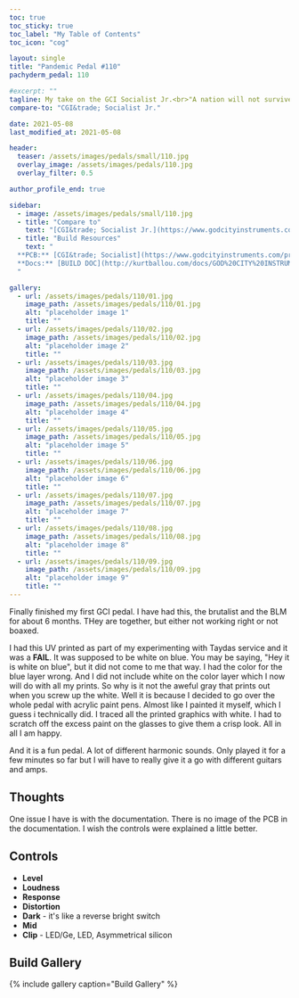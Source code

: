 ```yaml
---
toc: true
toc_sticky: true
toc_label: "My Table of Contents"
toc_icon: "cog"

layout: single
title: "Pandemic Pedal #110"
pachyderm_pedal: 110

#excerpt: ""
tagline: My take on the GCI Socialist Jr.<br>"A nation will not survive morally or economically when so few have so much and so many have so little" - Bernie Sanders
compare-to: "CGI&trade; Socialist Jr."

date: 2021-05-08
last_modified_at: 2021-05-08

header:
  teaser: /assets/images/pedals/small/110.jpg
  overlay_image: /assets/images/pedals/110.jpg
  overlay_filter: 0.5

author_profile_end: true

sidebar:
  - image: /assets/images/pedals/small/110.jpg
  - title: "Compare to"
    text: "[CGI&trade; Socialist Jr.](https://www.godcityinstruments.com/products/socialist-jr)"
  - title: "Build Resources"
    text: "
  **PCB:** [CGI&trade; Socialist](https://www.godcityinstruments.com/products/socialist-jr)<br>
  **Docs:** [BUILD DOC](http://kurtballou.com/docs/GOD%20CITY%20INSTRUMENTS%20-%20Socialist%20Jr.%20V1.0%20Build%20guide.pdf)
  "

gallery:
  - url: /assets/images/pedals/110/01.jpg
    image_path: /assets/images/pedals/110/01.jpg
    alt: "placeholder image 1"
    title: ""
  - url: /assets/images/pedals/110/02.jpg
    image_path: /assets/images/pedals/110/02.jpg
    alt: "placeholder image 2"
    title: ""
  - url: /assets/images/pedals/110/03.jpg
    image_path: /assets/images/pedals/110/03.jpg
    alt: "placeholder image 3"
    title: ""
  - url: /assets/images/pedals/110/04.jpg
    image_path: /assets/images/pedals/110/04.jpg
    alt: "placeholder image 4"
    title: ""
  - url: /assets/images/pedals/110/05.jpg
    image_path: /assets/images/pedals/110/05.jpg
    alt: "placeholder image 5"
    title: ""
  - url: /assets/images/pedals/110/06.jpg
    image_path: /assets/images/pedals/110/06.jpg
    alt: "placeholder image 6"
    title: ""
  - url: /assets/images/pedals/110/07.jpg
    image_path: /assets/images/pedals/110/07.jpg
    alt: "placeholder image 7"
    title: ""
  - url: /assets/images/pedals/110/08.jpg
    image_path: /assets/images/pedals/110/08.jpg
    alt: "placeholder image 8"
    title: ""
  - url: /assets/images/pedals/110/09.jpg
    image_path: /assets/images/pedals/110/09.jpg
    alt: "placeholder image 9"
    title: ""
---
```


Finally finished my first GCI pedal. I have had this, the brutalist and the BLM for about 6 months. THey are together, but either not working right or not boaxed.

I had this UV printed as part of my experimenting with  Taydas service and it was a **FAIL**. It was supposed to be white on blue. You may be saying, "Hey it is white on blue", but it did not come to me that way. I had the color for the blue layer wrong. And I did not include white on the color layer which I now will do with all my prints. So why is it not the aweful gray that prints out when you screw up the white. Well it is because I decided to go over the whole pedal with acrylic paint pens. Almost like I painted it myself, which I guess i technically did. I traced all the printed graphics with white. I had to scratch off the excess paint on the glasses to give them a crisp look. All in all I am happy.

And it is a fun pedal. A lot of different harmonic sounds. Only played it for a few minutes so far but I will have to really give it a go with different guitars and amps.

## Thoughts

One issue I have is with the documentation. There is no image of the PCB in the documentation. I wish the controls were explained a little better.

## Controls

* **Level**
* **Loudness**
* **Response**
* **Distortion**
* **Dark** - it's like a reverse bright switch
* **Mid**
* **Clip** - LED/Ge, LED, Asymmetrical silicon

## Build Gallery

{% include gallery caption="Build Gallery" %}